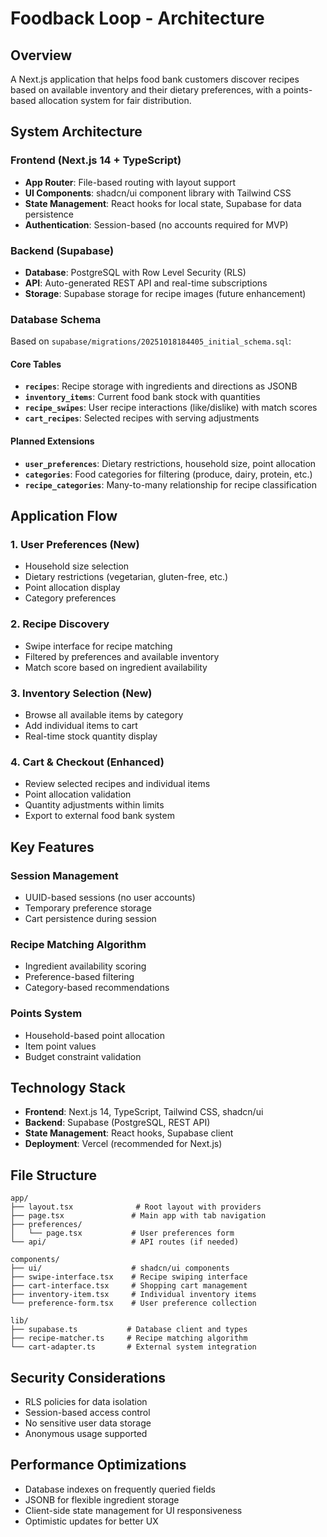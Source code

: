 # Foodback Loop - Architecture

## Overview
A Next.js application that helps food bank customers discover recipes based on available inventory and their dietary preferences, with a points-based allocation system for fair distribution.

## System Architecture

### Frontend (Next.js 14 + TypeScript)
- **App Router**: File-based routing with layout support
- **UI Components**: shadcn/ui component library with Tailwind CSS
- **State Management**: React hooks for local state, Supabase for data persistence
- **Authentication**: Session-based (no accounts required for MVP)

### Backend (Supabase)
- **Database**: PostgreSQL with Row Level Security (RLS)
- **API**: Auto-generated REST API and real-time subscriptions
- **Storage**: Supabase storage for recipe images (future enhancement)

### Database Schema
Based on `supabase/migrations/20251018184405_initial_schema.sql`:

#### Core Tables
- **`recipes`**: Recipe storage with ingredients and directions as JSONB
- **`inventory_items`**: Current food bank stock with quantities
- **`recipe_swipes`**: User recipe interactions (like/dislike) with match scores
- **`cart_recipes`**: Selected recipes with serving adjustments

#### Planned Extensions
- **`user_preferences`**: Dietary restrictions, household size, point allocation
- **`categories`**: Food categories for filtering (produce, dairy, protein, etc.)
- **`recipe_categories`**: Many-to-many relationship for recipe classification

## Application Flow

### 1. User Preferences (New)
- Household size selection
- Dietary restrictions (vegetarian, gluten-free, etc.)
- Point allocation display
- Category preferences

### 2. Recipe Discovery
- Swipe interface for recipe matching
- Filtered by preferences and available inventory
- Match score based on ingredient availability

### 3. Inventory Selection (New)
- Browse all available items by category
- Add individual items to cart
- Real-time stock quantity display

### 4. Cart & Checkout (Enhanced)
- Review selected recipes and individual items
- Point allocation validation
- Quantity adjustments within limits
- Export to external food bank system

## Key Features

### Session Management
- UUID-based sessions (no user accounts)
- Temporary preference storage
- Cart persistence during session

### Recipe Matching Algorithm
- Ingredient availability scoring
- Preference-based filtering
- Category-based recommendations

### Points System
- Household-based point allocation
- Item point values
- Budget constraint validation

## Technology Stack
- **Frontend**: Next.js 14, TypeScript, Tailwind CSS, shadcn/ui
- **Backend**: Supabase (PostgreSQL, REST API)
- **State Management**: React hooks, Supabase client
- **Deployment**: Vercel (recommended for Next.js)

## File Structure
```
app/
├── layout.tsx              # Root layout with providers
├── page.tsx               # Main app with tab navigation
├── preferences/
│   └── page.tsx           # User preferences form
└── api/                   # API routes (if needed)

components/
├── ui/                    # shadcn/ui components
├── swipe-interface.tsx    # Recipe swiping interface
├── cart-interface.tsx     # Shopping cart management
├── inventory-item.tsx     # Individual inventory items
└── preference-form.tsx    # User preference collection

lib/
├── supabase.ts           # Database client and types
├── recipe-matcher.ts     # Recipe matching algorithm
└── cart-adapter.ts       # External system integration
```

## Security Considerations
- RLS policies for data isolation
- Session-based access control
- No sensitive user data storage
- Anonymous usage supported

## Performance Optimizations
- Database indexes on frequently queried fields
- JSONB for flexible ingredient storage
- Client-side state management for UI responsiveness
- Optimistic updates for better UX